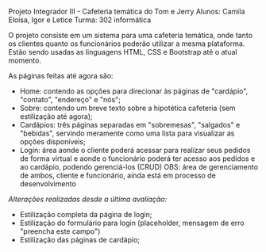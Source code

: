 Projeto Integrador III  - Cafeteria temática do Tom e Jerry
Alunos: Camila Eloísa, Igor e Letice 
Turma: 302 informática

O projeto consiste em um sistema para uma cafeteria temática, onde tanto os clientes 
quanto os funcionários poderão utilizar a mesma plataforma.
Estão sendo usadas as linguagens HTML, CSS e Bootstrap até o atual momento.

As páginas feitas até agora são:
- Home: contendo as opções para direcionar às páginas de "cardápio", "contato", "endereço" e "nós";
- Sobre: contendo um breve texto sobre a hipotética cafeteria (sem estilização até agora);
- Cardápios: três páginas separadas em "sobremesas", "salgados" e "bebidas", servindo meramente como
uma lista para visualizar as opções disponíveis;
- Login: área aonde o cliente poderá acessar para realizar seus pedidos de forma virtual e aonde o 
funcionário poderá ter acesso aos pedidos e ao cardápio, podendo gerenciá-los (CRUD) OBS: área de gerenciamento de ambos,
cliente e funcionário, ainda está em processo de desenvolvimento

*Alterações realizadas desde a última avaliação:*

- Estilização completa da página de login;
- Estilização do formulário para login (placeholder, mensagem de erro "preencha este campo")
- Estilização das páginas de cardápio;
